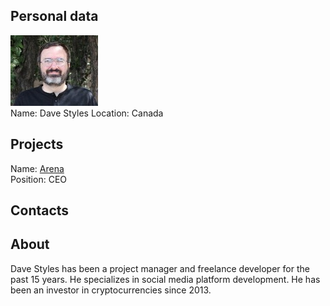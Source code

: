 ## Personal data
![ photo](../people/photo/dave_styles.jpg)  
Name: Dave Styles
Location: Canada
## Projects 
Name: [Arena](../projects/arena.md)  
Position: CEO
## Contacts

## About
Dave Styles has been a project manager and freelance developer for the past 15 years. He specializes in
social media platform development. He has been an investor in cryptocurrencies since 2013.  